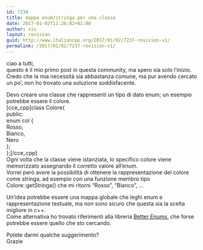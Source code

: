 ```yaml
---
id: 7238
title: mappa enum/stringa per una classe
date: 2017-01-02T11:26:02+01:00
author: vix
layout: revision
guid: http://www.italiancpp.org/2017/01/02/7237-revision-v1/
permalink: /2017/01/02/7237-revision-v1/
---
```

ciao a tutti,  
questo è il mio primo post in questa community, ma spero sia solo l&#8217;inizio.  
Credo che la mia necessità sia abbastanza comune, ma pur avendo cercato un po&#8217;, non ho trovato una soluzione soddisfacente.

Devo creare una classe che rappresenti un tipo di dato enum; un esempio potrebbe essere il colore.  
[cce_cpp]class Colore{  
public:  
enum col {  
Rosso,  
Bianco,  
Nero  
};  
};[/cce_cpp]  
Ogni volta che la classe viene istanziata, lo specifico colore viene memorizzato assegnando il corretto valore all&#8217;enum.  
Vorrei però avere la possibilità di ottenere la rappresentazione del colore come stringa, ad esempio con una funzione membro tipo Colore::getStringa() che mi ritorni &#8220;Rosso&#8221;, &#8220;Bianco&#8221;, &#8230;

Un&#8217;idea potrebbe essere una mappa globale che leghi enum e rappresentazione testuale, ma non sono sicuro che questa sia la scelta migliore in c++.  
Come alternativa ho trovato riferimenti alla libreria <a href="https://github.com/aantron/better-enums" target="_blank">Better Enums</a>, che forse potrebbe essere quello che sto cercando.

Potete darmi qualche suggerimento?  
Grazie